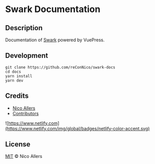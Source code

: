 # Swark Documentation

## Description

Documentation of [Swark](https://github.com/reConNico/swark) powered by VuePress.

## Development

```
git clone https://github.com/reConNico/swark-docs
cd docs
yarn install
yarn dev
```

## Credits
* [Nico Allers](https://github.com/reconnico)
* [Contributors](https://github.com/reconnico/swark-docs/graphs/contributors)

![https://www.netlify.com](https://www.netlify.com/img/global/badges/netlify-color-accent.svg)

## License

[MIT](LICENSE) © Nico Allers
